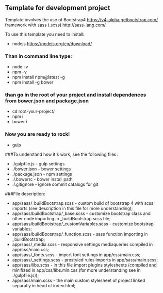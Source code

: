 ## Template for development project

Template involves the use of Bootstrap4 https://v4-alpha.getbootstrap.com/ framework with sass (.scss) http://sass-lang.com/ 

To use this template you need to install:

* nodejs https://nodejs.org/en/download/

### Than in command line type:
* node -v
* npm -v
* npm install npm@latest -g
* npm install -g bower

### than go in the root of your project and install dependences from bower.json and package.json
* cd root-your-project/
* npm i
* bower i

### Now you are ready to rock!
* gulp

###To understand how it's work, see the following files :

* ./gulpfile.js - gulp settings
* ./bower.json - bower settings
* ./package.json - npm settings
* ./.bowerrc - bower install path
* ./.gitignore - ignore commit catalogs for git

###File description:

* app/sass/_buildBootstrap.scss - custom build of bootstrap 4 with scss imports (see description in this file for more understanding);
* app/sass/buildBootstrap/_base.scss - customize bootstrap class and other code importing in _buildBootstrap.scss file;
* app/sass/buildBootstrap/_customVariables.scss - customize bootstrap variables;
* app/sass/buildBootstrap/_function.scss - sass function importing in _buildBootstrap;
* app/sass/_media.scss - responsive settings mediaqueries compiled in app/css/main.css;
* app/sass/_fonts.scss - import font settings in app/css/main.css;
* app/sass/_settings.scss - prestyled rules imports in app/sass/main.scss;
* app/sass/libs.scss - in this file import plugins stylesheets (compiled and minifized in app/css/libs.min.css (for more understanding see in ./gulpfile.js));
* app/sass/main.scss - the main custom stylesheet of project linked separatly in head of index.html;